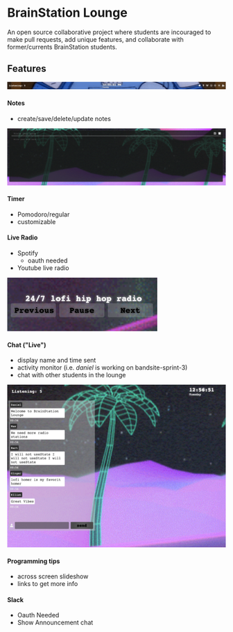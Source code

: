 # BrainStation Lounge

An open source collaborative project where students are incouraged to make pull requests, add unique features, and collaborate with former/currents BrainStation students.

## Features

![Top nav](./assets/top-bar.png "user nav")

#### Notes

- create/save/delete/update notes

![Notes Feature](./assets/notes.png "notes")

#### Timer

- Pomodoro/regular
- customizable

#### Live Radio

- Spotify
  - oauth needed
- Youtube live radio

![radio Feature](./assets/music-player.png "music player")

#### Chat ("Live")

- display name and time sent
- activity monitor (i.e. _daniel_ is working on bandsite-sprint-3)
- chat with other students in the lounge

![Chat Feature](./assets/chat.png "live chat")

#### Programming tips

- across screen slideshow
- links to get more info

#### Slack

- Oauth Needed
- Show Announcement chat

